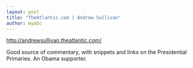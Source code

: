 ```yaml
---
layout: post
title: "TheAtlantic.com | Andrew Sullivan"
author: myabc
---
```


 
<http://andrewsullivan.theatlantic.com/>

Good source of commentary, with snippets and links on the Presidential Primaries. An Obama supporter.